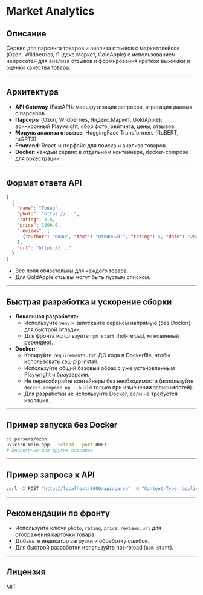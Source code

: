 # Market Analytics

## Описание

Сервис для парсинга товаров и анализа отзывов с маркетплейсов (Ozon, Wildberries, Яндекс.Маркет, GoldApple) с использованием нейросетей для анализа отзывов и формирования краткой выжимки и оценки качества товара.

---

## Архитектура
- **API Gateway** (FastAPI): маршрутизация запросов, агрегация данных с парсеров.
- **Парсеры** (Ozon, Wildberries, Яндекс.Маркет, GoldApple): асинхронный Playwright, сбор фото, рейтинга, цены, отзывов.
- **Модуль анализа отзывов**: HuggingFace Transformers (RuBERT, ruGPT3).
- **Frontend**: React-интерфейс для поиска и анализа товаров.
- **Docker**: каждый сервис в отдельном контейнере, docker-compose для оркестрации.

---

## Формат ответа API

```json
[
  {
    "name": "Товар",
    "photo": "https://...",
    "rating": 4.8,
    "price": 1990.0,
    "reviews": [
      {"author": "Иван", "text": "Отличный!", "rating": 5, "date": "2024-06-01"}
    ],
    "url": "https://..."
  }
]
```

- Все поля обязательны для каждого товара.
- Для GoldApple отзывы могут быть пустым списком.

---

## Быстрая разработка и ускорение сборки

- **Локальная разработка:**
  - Используйте `venv` и запускайте сервисы напрямую (без Docker) для быстрой отладки.
  - Для фронта используйте `npm start` (hot-reload, мгновенный ререндер).
- **Docker:**
  - Копируйте `requirements.txt` ДО кода в Dockerfile, чтобы использовать кэш pip install.
  - Используйте общий базовый образ с уже установленным Playwright и браузерами.
  - Не пересобирайте контейнеры без необходимости (используйте `docker-compose up --build` только при изменении зависимостей).
  - Для разработки не используйте Docker, если не требуется изоляция.

---

## Пример запуска без Docker

```bash
cd parsers/ozon
uvicorn main:app --reload --port 8001
# Аналогично для других парсеров
```

---

## Пример запроса к API

```bash
curl -X POST "http://localhost:8000/api/parse" -H "Content-Type: application/json" -d '{"query": "iphone"}'
```

---

## Рекомендации по фронту
- Используйте ключи `photo`, `rating`, `price`, `reviews`, `url` для отображения карточки товара.
- Добавьте индикатор загрузки и обработку ошибок.
- Для быстрой разработки используйте hot-reload (`npm start`).

---

## Лицензия
MIT 